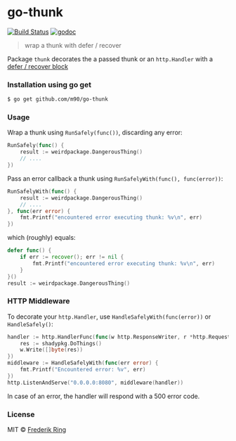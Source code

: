 # go-thunk

[![Build Status](https://travis-ci.org/m90/go-thunk.svg?branch=master)](https://travis-ci.org/m90/go-thunk)
[![godoc](https://godoc.org/github.com/m90/go-thunk?status.svg)](http://godoc.org/github.com/m90/go-thunk)

> wrap a thunk with defer / recover

Package `thunk` decorates the a passed thunk or an `http.Handler` with a [defer / recover block](https://blog.golang.org/defer-panic-and-recover)

### Installation using go get

```sh
$ go get github.com/m90/go-thunk
```

### Usage

Wrap a thunk using `RunSafely(func())`, discarding any error:

```go
RunSafely(func() {
	result := weirdpackage.DangerousThing()
	// ....
})
```

Pass an error callback a thunk using `RunSafelyWith(func(), func(error))`:

```go
RunSafelyWith(func() {
	result := weirdpackage.DangerousThing()
	// ....
}, func(err error) {
	fmt.Printf("encountered error executing thunk: %v\n", err)
})
```

which (roughly) equals:

```go
defer func() {
	if err := recover(); err != nil {
		fmt.Printf("encountered error executing thunk: %v\n", err)
	}
}()
result := weirdpackage.DangerousThing()
```

### HTTP Middleware

To decorate your `http.Handler`, use `HandleSafelyWith(func(error))` or `HandleSafely()`:

```go
handler := http.HandlerFunc(func(w http.ResponseWriter, r *http.Request) {
	res := shadypkg.DoThings()
	w.Write([]byte(res))
})
middleware := HandleSafelyWith(func(err error) {
	fmt.Printf("Encountered error: %v", err)
})
http.ListenAndServe("0.0.0.0:8080", middleware(handler))
```

In case of an error, the handler will respond with a 500 error code.


### License
MIT © [Frederik Ring](http://www.frederikring.com)
